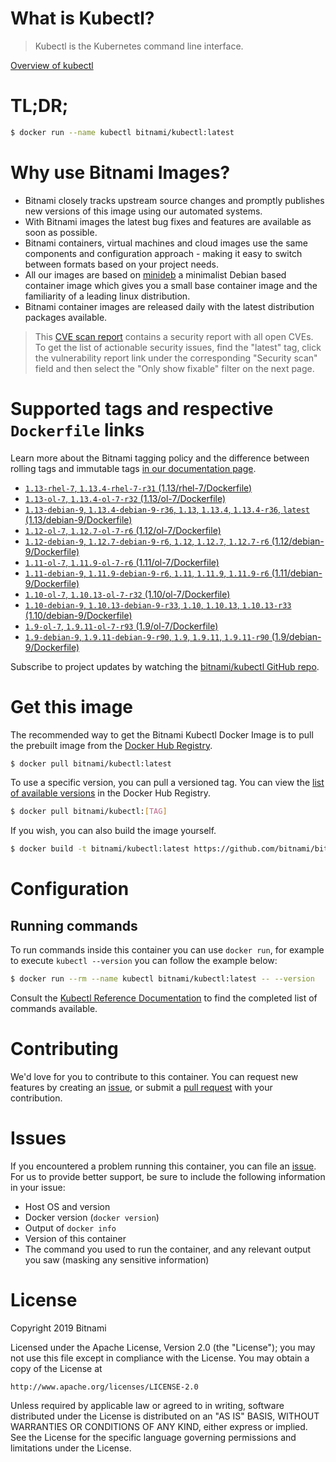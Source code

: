 
# What is Kubectl?

> Kubectl is the Kubernetes command line interface.

[Overview of kubectl](https://kubernetes.io/docs/reference/kubectl/overview/)

# TL;DR;

```bash
$ docker run --name kubectl bitnami/kubectl:latest
```

# Why use Bitnami Images?

* Bitnami closely tracks upstream source changes and promptly publishes new versions of this image using our automated systems.
* With Bitnami images the latest bug fixes and features are available as soon as possible.
* Bitnami containers, virtual machines and cloud images use the same components and configuration approach - making it easy to switch between formats based on your project needs.
* All our images are based on [minideb](https://github.com/bitnami/minideb) a minimalist Debian based container image which gives you a small base container image and the familiarity of a leading linux distribution.
* Bitnami container images are released daily with the latest distribution packages available.


> This [CVE scan report](https://quay.io/repository/bitnami/kubectl?tab=tags) contains a security report with all open CVEs. To get the list of actionable security issues, find the "latest" tag, click the vulnerability report link under the corresponding "Security scan" field and then select the "Only show fixable" filter on the next page.

# Supported tags and respective `Dockerfile` links

Learn more about the Bitnami tagging policy and the difference between rolling tags and immutable tags [in our documentation page](https://docs.bitnami.com/containers/how-to/understand-rolling-tags-containers/).


* [`1.13-rhel-7`, `1.13.4-rhel-7-r31` (1.13/rhel-7/Dockerfile)](https://github.com/bitnami/bitnami-docker-kubectl/blob/1.13.4-rhel-7-r31/1.13/rhel-7/Dockerfile)
* [`1.13-ol-7`, `1.13.4-ol-7-r32` (1.13/ol-7/Dockerfile)](https://github.com/bitnami/bitnami-docker-kubectl/blob/1.13.4-ol-7-r32/1.13/ol-7/Dockerfile)
* [`1.13-debian-9`, `1.13.4-debian-9-r36`, `1.13`, `1.13.4`, `1.13.4-r36`, `latest` (1.13/debian-9/Dockerfile)](https://github.com/bitnami/bitnami-docker-kubectl/blob/1.13.4-debian-9-r36/1.13/debian-9/Dockerfile)
* [`1.12-ol-7`, `1.12.7-ol-7-r6` (1.12/ol-7/Dockerfile)](https://github.com/bitnami/bitnami-docker-kubectl/blob/1.12.7-ol-7-r6/1.12/ol-7/Dockerfile)
* [`1.12-debian-9`, `1.12.7-debian-9-r6`, `1.12`, `1.12.7`, `1.12.7-r6` (1.12/debian-9/Dockerfile)](https://github.com/bitnami/bitnami-docker-kubectl/blob/1.12.7-debian-9-r6/1.12/debian-9/Dockerfile)
* [`1.11-ol-7`, `1.11.9-ol-7-r6` (1.11/ol-7/Dockerfile)](https://github.com/bitnami/bitnami-docker-kubectl/blob/1.11.9-ol-7-r6/1.11/ol-7/Dockerfile)
* [`1.11-debian-9`, `1.11.9-debian-9-r6`, `1.11`, `1.11.9`, `1.11.9-r6` (1.11/debian-9/Dockerfile)](https://github.com/bitnami/bitnami-docker-kubectl/blob/1.11.9-debian-9-r6/1.11/debian-9/Dockerfile)
* [`1.10-ol-7`, `1.10.13-ol-7-r32` (1.10/ol-7/Dockerfile)](https://github.com/bitnami/bitnami-docker-kubectl/blob/1.10.13-ol-7-r32/1.10/ol-7/Dockerfile)
* [`1.10-debian-9`, `1.10.13-debian-9-r33`, `1.10`, `1.10.13`, `1.10.13-r33` (1.10/debian-9/Dockerfile)](https://github.com/bitnami/bitnami-docker-kubectl/blob/1.10.13-debian-9-r33/1.10/debian-9/Dockerfile)
* [`1.9-ol-7`, `1.9.11-ol-7-r93` (1.9/ol-7/Dockerfile)](https://github.com/bitnami/bitnami-docker-kubectl/blob/1.9.11-ol-7-r93/1.9/ol-7/Dockerfile)
* [`1.9-debian-9`, `1.9.11-debian-9-r90`, `1.9`, `1.9.11`, `1.9.11-r90` (1.9/debian-9/Dockerfile)](https://github.com/bitnami/bitnami-docker-kubectl/blob/1.9.11-debian-9-r90/1.9/debian-9/Dockerfile)

Subscribe to project updates by watching the [bitnami/kubectl GitHub repo](https://github.com/bitnami/bitnami-docker-kubectl).

# Get this image

The recommended way to get the Bitnami Kubectl Docker Image is to pull the prebuilt image from the [Docker Hub Registry](https://hub.docker.com/r/bitnami/kubectl).

```bash
$ docker pull bitnami/kubectl:latest
```

To use a specific version, you can pull a versioned tag. You can view the [list of available versions](https://hub.docker.com/r/bitnami/kubectl/tags/) in the Docker Hub Registry.

```bash
$ docker pull bitnami/kubectl:[TAG]
```

If you wish, you can also build the image yourself.

```bash
$ docker build -t bitnami/kubectl:latest https://github.com/bitnami/bitnami-docker-kubectl.git
```

# Configuration

## Running commands

To run commands inside this container you can use `docker run`, for example to execute `kubectl --version` you can follow the example below:

```bash
$ docker run --rm --name kubectl bitnami/kubectl:latest -- --version
```

Consult the [Kubectl Reference Documentation](https://kubernetes.io/docs/reference/generated/kubectl/kubectl-commands) to find the completed list of commands available.

# Contributing

We'd love for you to contribute to this container. You can request new features by creating an [issue](https://github.com/bitnami/bitnami-docker-kubectl/issues), or submit a [pull request](https://github.com/bitnami/bitnami-docker-kubectl/pulls) with your contribution.

# Issues

If you encountered a problem running this container, you can file an [issue](https://github.com/bitnami/bitnami-docker-kubectl/issues). For us to provide better support, be sure to include the following information in your issue:

- Host OS and version
- Docker version (`docker version`)
- Output of `docker info`
- Version of this container
- The command you used to run the container, and any relevant output you saw (masking any sensitive information)

# License

Copyright 2019 Bitnami

Licensed under the Apache License, Version 2.0 (the "License");
you may not use this file except in compliance with the License.
You may obtain a copy of the License at

    http://www.apache.org/licenses/LICENSE-2.0

Unless required by applicable law or agreed to in writing, software
distributed under the License is distributed on an "AS IS" BASIS,
WITHOUT WARRANTIES OR CONDITIONS OF ANY KIND, either express or implied.
See the License for the specific language governing permissions and
limitations under the License.
